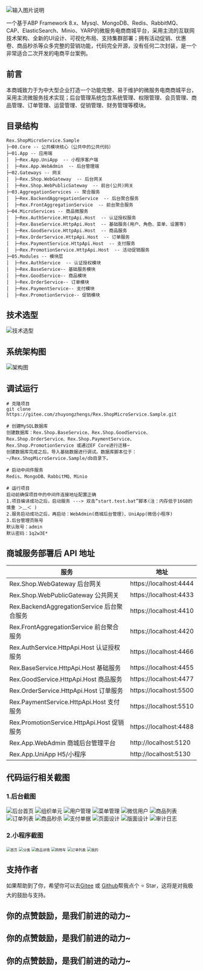 ![输入图片说明](doc/images/readme/rex-shop-memo.png)

一个基于ABP Framework 8.x、Mysql、MongoDB、Redis、RabbitMQ、CAP、ElasticSearch、Minio、YARP的微服务电商商城平台，采用主流的互联网技术架构、全新的UI设计、可视化布局、支持集群部署；拥有活动促销、优惠卷、商品秒杀等众多完整的营销功能，代码完全开源，没有任何二次封装，是一个非常适合二次开发的电商平台案例。

## 前言

本商城致力于为中大型企业打造一个功能完整、易于维护的微服务电商商城平台，采用主流微服务技术实现；后台管理系统包含系统管理、权限管理、会员管理、商品管理、订单管理、运营管理、促销管理、财务管理等模块。

## 目录结构

```
Rex.ShopMicroService.Sample
├─00.Core -- 公共模块核心（公共中的公共代码）
├─01.App -- 应用端
│  ├─Rex.App.UniApp  -- 小程序客户端
│  ├─Rex.App.WebAdmin  -- 后台管理端
├─02.Gateways -- 网关
│  ├─Rex.Shop.WebGateway  -- 后台网关
│  ├─Rex.Shop.WebPublicGateway  -- 前台(公共)网关
├─03.AggregationServices -- 聚合服务
│  ├─Rex.BackendAggregationService  -- 后台聚合服务
│  ├─Rex.FrontAggregationService  -- 前台聚合服务
├─04.MicroServices -- 商品微服务
│  ├─Rex.AuthService.HttpApi.Host  -- 认证授权服务
│  ├─Rex.BaseService.HttpApi.Host  -- 基础服务(用户、角色、菜单、设置等)
│  ├─Rex.GoodService.HttpApi.Host  -- 商品服务
│  ├─Rex.OrderService.HttpApi.Host  -- 订单服务
│  ├─Rex.PaymentService.HttpApi.Host  -- 支付服务
│  ├─Rex.PromotionService.HttpApi.Host  -- 活动促销服务
├─05.Modules -- 模块层
│  ├─Rex.AuthService  -- 认证授权模块
│  ├─Rex.BaseService-- 基础服务模块
│  ├─Rex.GoodService-- 商品模块
│  ├─Rex.OrderService-- 订单模块
│  ├─Rex.PaymentService-- 支付模块
│  ├─Rex.PromotionService-- 促销模块

```

## 技术选型

![技术选型](doc/images/readme/技术选型.png)

## 系统架构图

![架构图](doc/images/readme/架构图.png)

## 调试运行

```
# 克隆项目
git clone https://gitee.com/zhuyongzhengs/Rex.ShopMicroService.Sample.git

# 创建MySQL数据库
创建数据库：Rex.Shop.BaseService、Rex.Shop.GoodService、Rex.Shop.OrderService、Rex.Shop.PaymentService、Rex.Shop.PromotionService 或通过EF Core进行迁移~
创建数据库完成之后，导入基础数据进行调试。数据库脚本位于：~/Rex.ShopMicroService.Sample/db目录下。

# 启动中间件服务
Redis、MongoDB、RabbitMQ、Minio

# 运行项目
启动前确保项目中的中间件连接地址配置正确
1.项目编译成功之后，启动服务 ---> 双击“start.test.bat”脚本(注：内存低于16GB的慎重 ＞﹏＜ )
2.服务启动成功之后，再启动：WebAdmin(商城后台管理)、UniApp(微信小程序)
3.后台管理员账号
默认账号：admin
默认密码：1q2w3E*
```

## 商城服务部署后 API 地址

| 服务                                     | 地址                     |
| -------------------------------------- | ---------------------- |
| Rex.Shop.WebGateway 后台网关               | https://localhost:4444 |
| Rex.Shop.WebPublicGateway 公共网关         | https://localhost:4433 |
| Rex.BackendAggregationService 后台聚合服务   | https://localhost:4410 |
| Rex.FrontAggregationService 前台聚合服务     | https://localhost:4420 |
| Rex.AuthService.HttpApi.Host 认证授权服务    | https://localhost:4466 |
| Rex.BaseService.HttpApi.Host 基础服务      | https://localhost:4455 |
| Rex.GoodService.HttpApi.Host 商品服务      | https://localhost:4477 |
| Rex.OrderService.HttpApi.Host 订单服务     | https://localhost:5500 |
| Rex.PaymentService.HttpApi.Host 支付服务   | https://localhost:5510 |
| Rex.PromotionService.HttpApi.Host 促销服务 | https://localhost:4488 |
| Rex.App.WebAdmin 商城后台管理平台              | http://localhost:5120  |
| Rex.App.UniApp H5/小程序                  | http://localhost:5130  |

## 代码运行相关截图

### 1.后台截图

![后台首页](doc/images/readme/WebAdmin-首页.png)
![组织单元](doc/images/readme/WebAdmin-组织单元.png)
![用户管理](doc/images/readme/WebAdmin-用户管理.png)
![菜单管理](doc/images/readme/WebAdmin-菜单管理.png)
![微信用户](doc/images/readme/WebAdmin-微信用户.png)
![商品列表](doc/images/readme/WebAdmin-商品列表.png)
![订单列表](doc/images/readme/WebAdmin-订单列表.png)
![商品秒杀](doc/images/readme/WebAdmin-商品秒杀.png)
![支付单据](doc/images/readme/WebAdmin-支付单据.png)
![页面设计](doc/images/readme/WebAdmin-页面设计.png)
![版面设计](doc/images/readme/WebAdmin-版面设计.png)
![审计日志](doc/images/readme/WebAdmin-审计日志.png)

### 2.小程序截图

<img src="doc/images/readme/UniApp-首页.png" title="" alt="首页" style="zoom:67%;">
<img src="doc/images/readme/UniApp-分类.png" title="" alt="分类" style="zoom:67%;">
<img src="doc/images/readme/UniApp-商品详情.png" title="" alt="商品详情" style="zoom:67%;">
<img src="doc/images/readme/UniApp-购物车.png" title="" alt="购物车" style="zoom:67%;">
<img src="doc/images/readme/UniApp-订单列表.png" title="" alt="订单列表" style="zoom:67%;">
<img src="doc/images/readme/UniApp-我的.png" title="" alt="我的" style="zoom:67%;">

## 支持作者

如果帮助到了你，希望你可以去[Gitee](https://gitee.com/zhuyongzhengs/Rex.ShopMicroService.Sample)  或 [Github](https://github.com/zhuyongzhengs/Rex.ShopMicroService.Sample)帮我点个 ⭐ Star，这将是对我极大的鼓励与支持。

## 你的点赞鼓励，是我们前进的动力~

## 你的点赞鼓励，是我们前进的动力~

## 你的点赞鼓励，是我们前进的动力~
